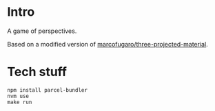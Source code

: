 # Intro

A game of perspectives.

Based on a modified version of [marcofugaro/three-projected-material](https://github.com/marcofugaro/three-projected-material).

# Tech stuff

    npm install parcel-bundler
    nvm use
    make run
